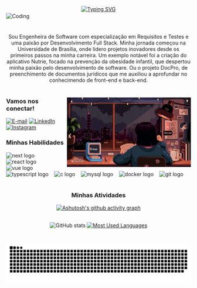 <div align="center">
  <a href="https://git.io/typing-svg">
    <img src="https://readme-typing-svg.demolab.com?font=Open+Sans&weight=500&size=22&pause=1000&color=EFC7E5&center=true&vCenter=true&random=false&width=524&lines=%E2%8A%B9+Olá,+eu+sou+a+Ana+Luiza!+%CB%99%E1%B5%95%CB%99+%E2%8A%B9+" alt="Typing SVG">
  </a>
</div>

<img align="center" alt="Coding" src="https://i.pinimg.com/originals/72/e9/c3/72e9c33f3327bfb2485c80b3188e41fb.gif">



# 
<p align="center">Sou Engenheira de Software com especialização em Requisitos e Testes e uma paixão por Desenvolvimento Full Stack. Minha jornada começou na Universidade de Brasília, onde lidero projetos inovadores desde os primeiros passos na minha carreira. Um exemplo notável foi a criação do aplicativo Nutrie, focado na prevenção da obesidade infantil, que despertou minha paixão pelo desenvolvimento de software. Ou o projeto DocPro, de preenchimento de documentos jurídicos que me auxiliou a aprofundar no conhecimendo de front-end e back-end.
  
#
<img align="right" alt="" height="190px" src="./src/study.gif">

<h3 align="left">Vamos nos conectar!</h3>

[![E-mail](https://img.shields.io/badge/-Email-000?style=for-the-badge&logo=microsoft-outlook&logoColor=FF00F6&color:FFF)](mailto:anapfeilsticker@gmail.com)
[![LinkedIn](https://img.shields.io/badge/-LinkedIn-000?style=for-the-badge&logo=linkedin&logoColor=FF00F6&color:FFF)](https://www.linkedin.com/in/ana-luiza-pfeilsticker-827569246/)
[![Instagram](https://img.shields.io/badge/-Instagram-000?style=for-the-badge&logo=instagram&logoColor=FF00F6&color:FFF)](https://www.instagram.com/ana_pfeilsticker/)


<h3 align="left">Minhas Habilidades</h3>


<div align="left">
  <img src="https://cdn.jsdelivr.net/gh/devicons/devicon/icons/nextjs/nextjs-original.svg" height="25" alt="next logo"  />
  <img width="8" />
  <img src="https://cdn.jsdelivr.net/gh/devicons/devicon/icons/react/react-original.svg" height="25" alt="react logo"  />
  <img width="8" />
  <img src="https://cdn.jsdelivr.net/gh/devicons/devicon/icons/vuejs/vuejs-original.svg" height="25" alt="vue logo"  />
  <img width="8" />
  <img src="https://cdn.jsdelivr.net/gh/devicons/devicon/icons/typescript/typescript-original.svg" height="25" alt="typescript logo"  />
  <img width="8" />
  <img src="https://cdn.jsdelivr.net/gh/devicons/devicon/icons/c/c-original.svg" height="25" alt="c logo"  />
  <img width="8" />
  <img src="https://cdn.jsdelivr.net/gh/devicons/devicon/icons/mysql/mysql-original.svg" height="25" alt="mysql logo"  />
  <img width="8" />
  <img src="https://cdn.jsdelivr.net/gh/devicons/devicon/icons/docker/docker-original.svg" height="25" alt="docker logo"  />
  <img width="8" />
    <img src="https://cdn.jsdelivr.net/gh/devicons/devicon/icons/git/git-original.svg" height="25" alt="git logo"  />
  <img width="8" />
</div>

#

<div style="text-align: center;" align="center">

<h3>Minhas Atividades</h3>

  [![Ashutosh's github activity graph](https://github-readme-activity-graph.vercel.app/graph?username=ana-pfeilsticker&custom_title=Minhas%20Contribuições&hide_border=true&theme=redical&bg_color=000&line=D600CF&days=15&hide_title=true)](https://github.com/ana-pfeilsticker/github-readme-activity-graph)


  <br>
  <img src="https://github-readme-stats-git-masterrstaa-rickstaa.vercel.app/api?username=ana-pfeilsticker&hide_title=true&show_icons=true&include_all_commits=true&count_private=true&line_height=25&hide=issues&bg_color=000&title_color=FF00F6&text_color=FFF&border_radius=3&border_color=36123c&icon_color=FF00F6&theme=jolly" alt="GitHub stats">

  <a href="https://github.com/ana-pfeilsticker/github-readme-stats">
    <img src="https://github-readme-stats-git-masterrstaa-rickstaa.vercel.app/api/top-langs/?username=ana-pfeilsticker&line_height=10&card_width=290&layout=compact&hide_title=false&count_private=true&langs_count=4&show_icons=true&title_color=FF00F6&hide=html,css&bg_color=000&text_color=8B8B8B&border_radius=3&border_color=561760&count_private=true" alt="Most Used Languages">
  </a>

</div>


#

<picture align="center">
  <source media="(prefers-color-scheme: dark)" srcset="https://raw.githubusercontent.com/ana-pfeilsticker/ana-pfeilsticker/output/github-contribution-grid-snake-dark.svg">
  <source media="(prefers-color-scheme: light)" srcset="https://raw.githubusercontent.com/ana-pfeilsticker/ana-pfeilsticker/output/github-contribution-grid-snake-dark.svg">
  <img align="center" alt="github contribution grid snake animation" src="https://raw.githubusercontent.com/ana-pfeilsticker/ana-pfeilsticker/output/github-contribution-grid-snake.svg">
</picture>

